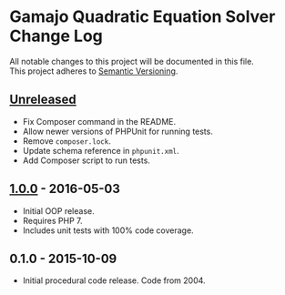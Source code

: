 # Gamajo Quadratic Equation Solver Change Log
All notable changes to this project will be documented in this file.  
This project adheres to [Semantic Versioning](http://semver.org/).

## [Unreleased]
- Fix Composer command in the README.
- Allow newer versions of PHPUnit for running tests.
- Remove `composer.lock`.
- Update schema reference in `phpunit.xml`.
- Add Composer script to run tests.

## [1.0.0] - 2016-05-03
- Initial OOP release.
- Requires PHP 7.
- Includes unit tests with 100% code coverage.

## 0.1.0 - 2015-10-09
- Initial procedural code release. Code from 2004.

[Unreleased]: https://github.com/gamajo/quadratic/compare/1.0.0...HEAD
[1.0.0]: https://github.com/gamajo/quadratic/compare/0.1.0...1.0.0
